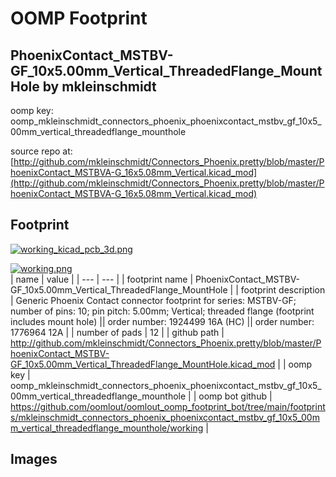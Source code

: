 # OOMP Footprint  
## PhoenixContact_MSTBV-GF_10x5.00mm_Vertical_ThreadedFlange_MountHole  by mkleinschmidt  
  
oomp key: oomp_mkleinschmidt_connectors_phoenix_phoenixcontact_mstbv_gf_10x5_00mm_vertical_threadedflange_mounthole  
  
source repo at: [http://github.com/mkleinschmidt/Connectors_Phoenix.pretty/blob/master/PhoenixContact_MSTBVA-G_16x5.08mm_Vertical.kicad_mod](http://github.com/mkleinschmidt/Connectors_Phoenix.pretty/blob/master/PhoenixContact_MSTBVA-G_16x5.08mm_Vertical.kicad_mod)  
## Footprint  
  
[![working_kicad_pcb_3d.png](working_kicad_pcb_3d_600.png)](working_kicad_pcb_3d.png)  
  
[![working.png](working_600.png)](working.png)  
| name | value | 
| --- | --- | 
| footprint name | PhoenixContact_MSTBV-GF_10x5.00mm_Vertical_ThreadedFlange_MountHole | 
| footprint description | Generic Phoenix Contact connector footprint for series: MSTBV-GF; number of pins: 10; pin pitch: 5.00mm; Vertical; threaded flange (footprint includes mount hole) || order number: 1924499 16A (HC) || order number: 1776964 12A | 
| number of pads | 12 | 
| github path | http://github.com/mkleinschmidt/Connectors_Phoenix.pretty/blob/master/PhoenixContact_MSTBV-GF_10x5.00mm_Vertical_ThreadedFlange_MountHole.kicad_mod | 
| oomp key | oomp_mkleinschmidt_connectors_phoenix_phoenixcontact_mstbv_gf_10x5_00mm_vertical_threadedflange_mounthole | 
| oomp bot github | https://github.com/oomlout/oomlout_oomp_footprint_bot/tree/main/footprints/mkleinschmidt_connectors_phoenix_phoenixcontact_mstbv_gf_10x5_00mm_vertical_threadedflange_mounthole/working | 
## Images  
